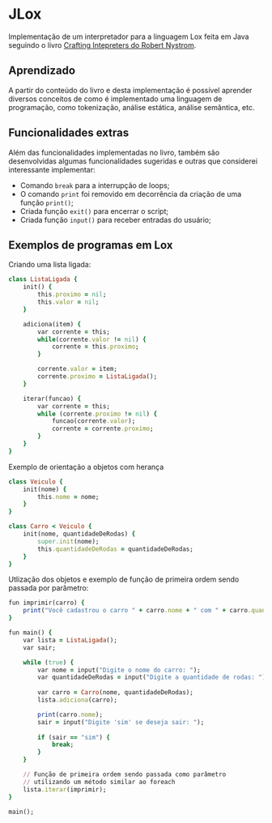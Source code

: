# JLox

Implementação de um interpretador para a linguagem Lox feita em Java seguindo o livro [Crafting Intepreters do Robert Nystrom](https://craftinginterpreters.com/).

## Aprendizado

A partir do conteúdo do livro e desta implementação é possível aprender diversos conceitos de como é implementado uma linguagem de programação, como tokenização, análise estática, análise semântica, etc.

## Funcionalidades extras

Além das funcionalidades implementadas no livro, também são desenvolvidas algumas funcionalidades sugeridas e outras que considerei interessante implementar:

- Comando `break` para a interrupção de loops;
- O comando `print` foi removido em decorrência da criação de uma função `print()`;
- Criada função `exit()` para encerrar o script;
- Criada função `input()` para receber entradas do usuário;

## Exemplos de programas em Lox

Criando uma lista ligada:

```ruby
class ListaLigada {
	init() {
		this.proximo = nil;
		this.valor = nil;
	}

	adiciona(item) {
		var corrente = this;
		while(corrente.valor != nil) {
			corrente = this.proximo;
		}

		corrente.valor = item;
		corrente.proximo = ListaLigada();
	}

	iterar(funcao) {
		var corrente = this;
		while (corrente.proximo != nil) {
			funcao(corrente.valor);
			corrente = corrente.proximo;
		}
	}
}
```

Exemplo de orientação a objetos com herança
```ruby
class Veiculo {
    init(nome) {
        this.nome = nome;
    }
} 

class Carro < Veiculo {
    init(nome, quantidadeDeRodas) {
        super.init(nome);
        this.quantidadeDeRodas = quantidadeDeRodas;
    }
}
```

Utlização dos objetos e exemplo de função de primeira ordem sendo passada por parâmetro:
```ruby
fun imprimir(carro) {
	print("Você cadastrou o carro " + carro.nome + " com " + carro.quantidadeDeRodas + " rodas.");
}

fun main() {
	var lista = ListaLigada();
	var sair;

    while (true) {
        var nome = input("Digite o nome do carro: ");
        var quantidadeDeRodas = input("Digite a quantidade de rodas: ");
        
        var carro = Carro(nome, quantidadeDeRodas);
        lista.adiciona(carro);

        print(carro.nome);
        sair = input("Digite 'sim' se deseja sair: ");
        
        if (sair == "sim") {
            break;
        }
    }

    // Função de primeira ordem sendo passada como parâmetro
    // utilizando um método similar ao foreach
    lista.iterar(imprimir);
}

main();
```